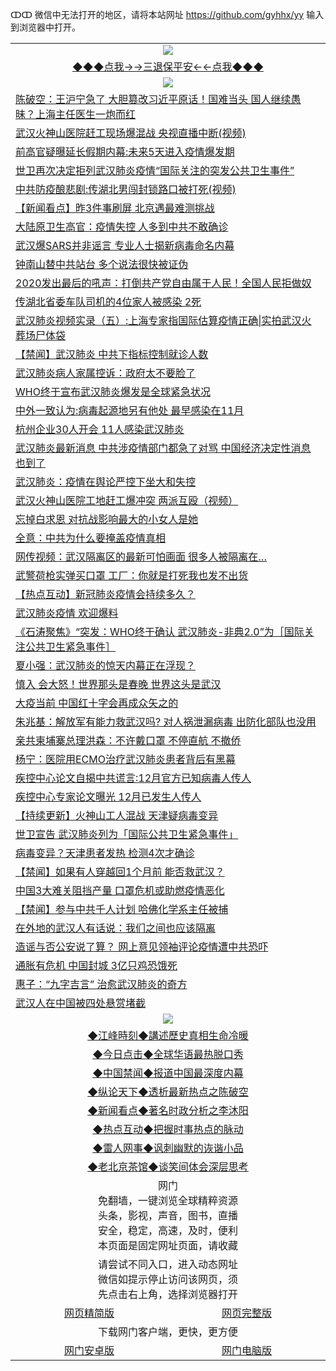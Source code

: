 ↀↀ 微信中无法打开的地区，请将本站网址 https://github.com/gyhhx/yy 输入到浏览器中打开。 

 <table>
  <tr>
    <td colspan="2" align=center><img src="https://github.com/gyhhx/image-upload/blob/master/3t.jpg"></td>
 </tr>
 <tr><td colspan="2" align="center"><a href="https://xball.casa/oo.aspx?name=ogQuit&key=eqxowaguscvmxdgc&from=yy">◆◆◆点我→→三退保平安←←点我◆◆◆</a></td></tr>
  <tr>
    <td colspan="2" align=center><img src="https://cdn.jsdelivr.net/gh/gyoupiodf/im1/%E7%BD%91%E9%97%A8%E6%96%B0%E9%97%BB1.jpg"></td>
 </tr>
<tr><td colspan="2" align="left"><a href="https://xball.casa/oo.aspx?name=c1123935&key=eqxowaguscvmxdgc&from=yy">陈破空：王沪宁急了 大胆篡改习近平原话！国难当头 国人继续愚昧？上海主任医生一炮而红</a></td></tr>
<tr><td colspan="2" align="left"><a href="https://xball.casa/oo.aspx?name=c1123972&key=eqxowaguscvmxdgc&from=yy">武汉火神山医院赶工现场爆混战 央视直播中断(视频)</a></td></tr>
<tr><td colspan="2" align="left"><a href="https://xball.casa/oo.aspx?name=c1123973&key=eqxowaguscvmxdgc&from=yy">前高官疑曝延长假期内幕:未来5天进入疫情爆发期</a></td></tr>
<tr><td colspan="2" align="left"><a href="https://xball.casa/oo.aspx?name=c1123906&key=eqxowaguscvmxdgc&from=yy">世卫再次决定拒列武汉肺炎疫情“国际关注的突发公共卫生事件”</a></td></tr>
<tr><td colspan="2" align="left"><a href="https://xball.casa/oo.aspx?name=c1123921&key=eqxowaguscvmxdgc&from=yy">中共防疫酿悲剧:传湖北男闯封锁路口被打死(视频)</a></td></tr>
<tr><td colspan="2" align="left"><a href="https://xball.casa/oo.aspx?name=c1123953&key=eqxowaguscvmxdgc&from=yy">【新闻看点】昨3件事刷屏 北京遇最难测挑战</a></td></tr>
<tr><td colspan="2" align="left"><a href="https://xball.casa/oo.aspx?name=c1123955&key=eqxowaguscvmxdgc&from=yy">大陆原卫生高官：疫情失控 人多到中共不敢确诊</a></td></tr>
<tr><td colspan="2" align="left"><a href="https://xball.casa/oo.aspx?name=c1123877&key=eqxowaguscvmxdgc&from=yy">武汉爆SARS并非谣言 专业人士揭新病毒命名内幕</a></td></tr>
<tr><td colspan="2" align="left"><a href="https://xball.casa/oo.aspx?name=c1123992&key=eqxowaguscvmxdgc&from=yy">钟南山替中共站台 多个说法很快被证伪</a></td></tr>
<tr><td colspan="2" align="left"><a href="https://xball.casa/oo.aspx?name=c1124022&key=eqxowaguscvmxdgc&from=yy">2020发出最后的吼声：打倒共产党自由属于人民！全国人民拒做奴</a></td></tr>
<tr><td colspan="2" align="left"><a href="https://xball.casa/oo.aspx?name=c1123895&key=eqxowaguscvmxdgc&from=yy">传湖北省委车队司机的4位家人被感染 2死</a></td></tr>
<tr><td colspan="2" align="left"><a href="https://xball.casa/oo.aspx?name=c1123985&key=eqxowaguscvmxdgc&from=yy">武汉肺炎视频实录（五）:上海专家指国际估算疫情正确|实拍武汉火葬场尸体袋</a></td></tr>
<tr><td colspan="2" align="left"><a href="https://xball.casa/oo.aspx?name=c1123959&key=eqxowaguscvmxdgc&from=yy">【禁闻】武汉肺炎 中共下指标控制就诊人数</a></td></tr>
<tr><td colspan="2" align="left"><a href="https://xball.casa/oo.aspx?name=c1123898&key=eqxowaguscvmxdgc&from=yy">武汉肺炎病人家属控诉：政府太不要脸了</a></td></tr>
<tr><td colspan="2" align="left"><a href="https://xball.casa/oo.aspx?name=c1123934&key=eqxowaguscvmxdgc&from=yy">WHO终于宣布武汉肺炎爆发是全球紧急状况</a></td></tr>
<tr><td colspan="2" align="left"><a href="https://xball.casa/oo.aspx?name=c1123927&key=eqxowaguscvmxdgc&from=yy">中外一致认为:病毒起源地另有他处 最早感染在11月</a></td></tr>
<tr><td colspan="2" align="left"><a href="https://xball.casa/oo.aspx?name=c1123857&key=eqxowaguscvmxdgc&from=yy">杭州企业30人开会 11人感染武汉肺炎</a></td></tr>
<tr><td colspan="2" align="left"><a href="https://xball.casa/oo.aspx?name=c1124011&key=eqxowaguscvmxdgc&from=yy">武汉肺炎最新消息 中共涉疫情部门都急了对骂 中国经济决定性消息也到了</a></td></tr>
<tr><td colspan="2" align="left"><a href="https://xball.casa/oo.aspx?name=c1123969&key=eqxowaguscvmxdgc&from=yy">武汉肺炎：疫情在舆论严控下坐大和失控</a></td></tr>
<tr><td colspan="2" align="left"><a href="https://xball.casa/oo.aspx?name=c1123995&key=eqxowaguscvmxdgc&from=yy">武汉火神山医院工地赶工爆冲突 两派互殴（视频）</a></td></tr>
<tr><td colspan="2" align="left"><a href="https://xball.casa/oo.aspx?name=c1123981&key=eqxowaguscvmxdgc&from=yy">忘掉白求恩 对抗战影响最大的小女人是她</a></td></tr>
<tr><td colspan="2" align="left"><a href="https://xball.casa/oo.aspx?name=c1123956&key=eqxowaguscvmxdgc&from=yy">全意：中共为什么要掩盖疫情真相</a></td></tr>
<tr><td colspan="2" align="left"><a href="https://xball.casa/oo.aspx?name=c1124007&key=eqxowaguscvmxdgc&from=yy">网传视频：武汉隔离区的最新可怕画面 很多人被隔离在…</a></td></tr>
<tr><td colspan="2" align="left"><a href="https://xball.casa/oo.aspx?name=c1123923&key=eqxowaguscvmxdgc&from=yy">武警荷枪实弹买口罩 工厂：你就是打死我也发不出货</a></td></tr>
<tr><td colspan="2" align="left"><a href="https://xball.casa/oo.aspx?name=c1123968&key=eqxowaguscvmxdgc&from=yy">【热点互动】新冠肺炎疫情会持续多久？</a></td></tr>
<tr><td colspan="2" align="left"><a href="https://xball.casa/oo.aspx?name=c1123910&key=eqxowaguscvmxdgc&from=yy">武汉肺炎疫情 欢迎爆料</a></td></tr>
<tr><td colspan="2" align="left"><a href="https://xball.casa/oo.aspx?name=c1123977&key=eqxowaguscvmxdgc&from=yy">《石涛聚焦》“突发：WHO终于确认 武汉肺炎-非典2.0”为［国际关注公共卫生紧急事件］</a></td></tr>
<tr><td colspan="2" align="left"><a href="https://xball.casa/oo.aspx?name=c1123914&key=eqxowaguscvmxdgc&from=yy">夏小强：武汉肺炎的惊天内幕正在浮现？</a></td></tr>
<tr><td colspan="2" align="left"><a href="https://xball.casa/oo.aspx?name=c1124012&key=eqxowaguscvmxdgc&from=yy">慎入 会大怒！世界那头是春晚 世界这头是武汉</a></td></tr>
<tr><td colspan="2" align="left"><a href="https://xball.casa/oo.aspx?name=c1123859&key=eqxowaguscvmxdgc&from=yy">大疫当前 中国红十字会再成众矢之的</a></td></tr>
<tr><td colspan="2" align="left"><a href="https://xball.casa/oo.aspx?name=c1124019&key=eqxowaguscvmxdgc&from=yy">朱兆基：解放军有能力救武汉吗? 对人祸泄漏病毒 出防化部队也没用</a></td></tr>
<tr><td colspan="2" align="left"><a href="https://xball.casa/oo.aspx?name=c1123867&key=eqxowaguscvmxdgc&from=yy">亲共柬埔寨总理洪森：不许戴口罩 不停直航 不撤侨</a></td></tr>
<tr><td colspan="2" align="left"><a href="https://xball.casa/oo.aspx?name=c1123919&key=eqxowaguscvmxdgc&from=yy">杨宁：医院用ECMO治疗武汉肺炎患者背后有黑幕</a></td></tr>
<tr><td colspan="2" align="left"><a href="https://xball.casa/oo.aspx?name=c1123984&key=eqxowaguscvmxdgc&from=yy">疾控中心论文自揭中共谎言:12月官方已知病毒人传人</a></td></tr>
<tr><td colspan="2" align="left"><a href="https://xball.casa/oo.aspx?name=c1123970&key=eqxowaguscvmxdgc&from=yy">疾控中心专家论文曝光 12月已发生人传人</a></td></tr>
<tr><td colspan="2" align="left"><a href="https://xball.casa/oo.aspx?name=c1120084&key=eqxowaguscvmxdgc&from=yy">【持续更新】火神山工人混战 天津疑病毒变异</a></td></tr>
<tr><td colspan="2" align="left"><a href="https://xball.casa/oo.aspx?name=c1123922&key=eqxowaguscvmxdgc&from=yy">世卫宣告 武汉肺炎列为「国际公共卫生紧急事件」</a></td></tr>
<tr><td colspan="2" align="left"><a href="https://xball.casa/oo.aspx?name=c1123858&key=eqxowaguscvmxdgc&from=yy">病毒变异？天津患者发热 检测4次才确诊</a></td></tr>
<tr><td colspan="2" align="left"><a href="https://xball.casa/oo.aspx?name=c1123961&key=eqxowaguscvmxdgc&from=yy">【禁闻】如果有人穿越回1个月前 能否救武汉？</a></td></tr>
<tr><td colspan="2" align="left"><a href="https://xball.casa/oo.aspx?name=c1123974&key=eqxowaguscvmxdgc&from=yy">中国3大难关阻挡产量 口罩危机或助燃疫情恶化</a></td></tr>
<tr><td colspan="2" align="left"><a href="https://xball.casa/oo.aspx?name=c1123960&key=eqxowaguscvmxdgc&from=yy">【禁闻】参与中共千人计划 哈佛化学系主任被捕</a></td></tr>
<tr><td colspan="2" align="left"><a href="https://xball.casa/oo.aspx?name=c1123946&key=eqxowaguscvmxdgc&from=yy">在外地的武汉人有话说：我们之间也应该隔离</a></td></tr>
<tr><td colspan="2" align="left"><a href="https://xball.casa/oo.aspx?name=c1123943&key=eqxowaguscvmxdgc&from=yy">造谣与否公安说了算？ 网上意见领袖评论疫情遭中共恐吓</a></td></tr>
<tr><td colspan="2" align="left"><a href="https://xball.casa/oo.aspx?name=c1123880&key=eqxowaguscvmxdgc&from=yy">通胀有危机 中国封城 3亿只鸡恐饿死</a></td></tr>
<tr><td colspan="2" align="left"><a href="https://xball.casa/oo.aspx?name=c1123876&key=eqxowaguscvmxdgc&from=yy">惠子：“九字吉言” 治愈武汉肺炎的奇方</a></td></tr>
<tr><td colspan="2" align="left"><a href="https://xball.casa/oo.aspx?name=c1123971&key=eqxowaguscvmxdgc&from=yy">武汉人在中国被四处悬赏堵截</a></td></tr>

 <tr>
   <td colspan="2" align=center><img src="https://cdn.jsdelivr.net/gh/gyoupiodf/im1/jf-1.jpg"></td>
  </tr>
   <tr>
   <td colspan="2" align=center> 
<a href="https://xball.casa/oo.aspx?name=c922850&key=eqxowaguscvmxdgc&from=yy&tag=9877">◆江峰時刻◆講述歷史真相生命冷暖</a><br/>
    </td>
  </tr>
   <tr>
   <td colspan="2" align=center> 
<a href="https://xball.casa/oo.aspx?name=c816850&key=eqxowaguscvmxdgc&from=yy&tag=9877">◆今日点击◆全球华语最热脱口秀</a><br/>
    </td>
  </tr>
  <tr>
  <td colspan="2" align=center>
<a href="https://xball.casa/oo.aspx?name=c816860&key=eqxowaguscvmxdgc&from=yy&tag=99733110">◆中国禁闻◆报道中国最深度内幕</a><br/>
   </tr>
  <tr>
     <td colspan="2" align=center>
<a href="https://xball.casa/oo.aspx?name=c816855&key=eqxowaguscvmxdgc&from=yy&tag=997110">◆纵论天下◆透析最新热点之陈破空</a><br/>
   </tr>
   <tr>
      <td colspan="2" align=center>
<a href="https://xball.casa/oo.aspx?name=c838308&key=eqxowaguscvmxdgc&from=yy&tag=9973110">◆新闻看点◆著名时政分析之李沐阳</a><br/>
   </tr>
   <tr>
     <td colspan="2" align=center>
<a href="https://xball.casa/oo.aspx?name=c816852&key=eqxowaguscvmxdgc&from=yy&tag=9733110">◆热点互动◆把握时事热点的脉动</a><br/>
   </tr>
   <tr>
      <td colspan="2" align=center>
<a href="https://xball.casa/oo.aspx?name=c816694&key=eqxowaguscvmxdgc&from=yy&tag=93310">◆雷人网事◆讽刺幽默的诙谐小品</a><br/>
   </tr>
   <tr>
    <td colspan="2" align=center>
<a href="https://xball.casa/oo.aspx?name=c816650&key=eqxowaguscvmxdgc&from=yy&tag=9973110">◆老北京茶馆◆谈笑间体会深层思考</a><br/>
   </tr>
<tr>
    <td colspan="2" align="center">网门<br/>免翻墙，一键浏览全球精粹资源<br/>头条，影视，声音，图书，直播<br/>安全，稳定，高速，及时，便利<br/>本页面是固定网址页面，请收藏</td>
  <tr>
  <tr>
    <td colspan="2" align="center">请尝试不同入口，进入动态网址<br/>微信如提示停止访问该网页，须<br/>先点击右上角，选择浏览器打开</td>
  <tr>  
  <tr>
    <td align="center"><a href="https://gitcdn.xyz/repo/otiny/up/master/show002.htm">网页精简版</a></td>
    <td align="center"><a href="https://gitcdn.xyz/repo/otiny/up/master/show001.htm">网页完整版</a></td>
  </tr>
  <tr>
    <td colspan="2" align="center">下载网门客户端，更快，更方便</td>
  <tr>
  <tr>
    <td align="center"><a href="https://raw.githubusercontent.com/opipe/up/master/oGatea.apk">网门安卓版</a></td>
    <td align="center"><a href="https://raw.githubusercontent.com/opipe/up/master/oGate.zip">网门电脑版</a></td>
  </tr>

</table>

